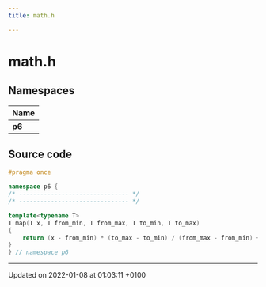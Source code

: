 ```yaml
---
title: math.h

---
```


# math.h



## Namespaces

| Name           |
| -------------- |
| **[p6](/reference/Namespaces/namespacep6)**  |




## Source code

```cpp
#pragma once

namespace p6 {
/* ------------------------------- */
/* ------------------------------- */

template<typename T>
T map(T x, T from_min, T from_max, T to_min, T to_max)
{
    return (x - from_min) * (to_max - to_min) / (from_max - from_min) + to_min;
}
} // namespace p6
```


-------------------------------

Updated on 2022-01-08 at 01:03:11 +0100
